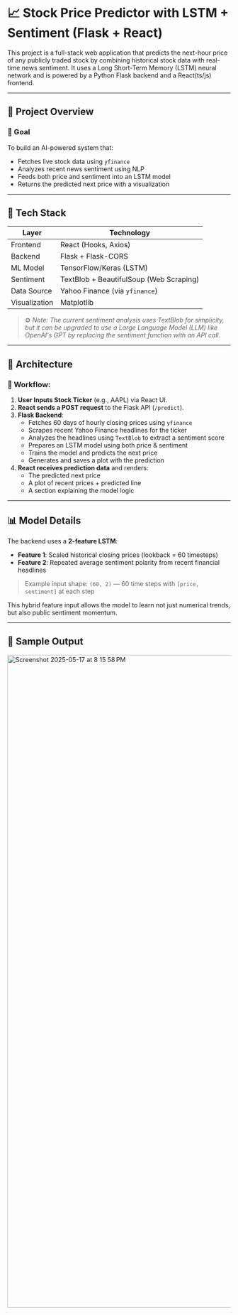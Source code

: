 # 📈 Stock Price Predictor with LSTM + Sentiment (Flask + React)

This project is a full-stack web application that predicts the next-hour price of any publicly traded stock by combining historical stock data with real-time news sentiment. It uses a Long Short-Term Memory (LSTM) neural network and is powered by a Python Flask backend and a React(ts/js) frontend.

---

## 🧠 Project Overview

### 🎯 Goal
To build an AI-powered system that:
- Fetches live stock data using `yfinance`
- Analyzes recent news sentiment using NLP
- Feeds both price and sentiment into an LSTM model
- Returns the predicted next price with a visualization

---

## 🔧 Tech Stack

| Layer         | Technology                            |
|---------------|----------------------------------------|
| Frontend      | React (Hooks, Axios)                  |
| Backend       | Flask + Flask-CORS                    |
| ML Model      | TensorFlow/Keras (LSTM)               |
| Sentiment     | TextBlob + BeautifulSoup (Web Scraping) |
| Data Source   | Yahoo Finance (via `yfinance`)        |
| Visualization | Matplotlib                            |

> ⚙️ *Note: The current sentiment analysis uses TextBlob for simplicity, but it can be upgraded to use a Large Language Model (LLM) like OpenAI's GPT by replacing the sentiment function with an API call.*

---

## 🧩 Architecture

### 🔁 Workflow:

1. **User Inputs Stock Ticker** (e.g., AAPL) via React UI.
2. **React sends a POST request** to the Flask API (`/predict`).
3. **Flask Backend**:
   - Fetches 60 days of hourly closing prices using `yfinance`
   - Scrapes recent Yahoo Finance headlines for the ticker
   - Analyzes the headlines using `TextBlob` to extract a sentiment score
   - Prepares an LSTM model using both price & sentiment
   - Trains the model and predicts the next price
   - Generates and saves a plot with the prediction
4. **React receives prediction data** and renders:
   - The predicted next price
   - A plot of recent prices + predicted line
   - A section explaining the model logic

---

## 📊 Model Details

The backend uses a **2-feature LSTM**:
- **Feature 1**: Scaled historical closing prices (lookback = 60 timesteps)
- **Feature 2**: Repeated average sentiment polarity from recent financial headlines

> Example input shape: `(60, 2)` — 60 time steps with `[price, sentiment]` at each step

This hybrid feature input allows the model to learn not just numerical trends, but also public sentiment momentum.

---

## 🚀 Sample Output

<img width="1470" alt="Screenshot 2025-05-17 at 8 15 58 PM" src="https://github.com/user-attachments/assets/2d0627dd-bd5e-4e5d-b070-bd7274229795" />
